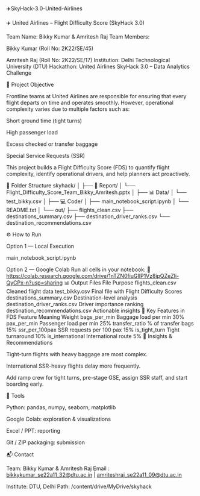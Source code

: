 ✈️SkyHack-3.0-United-Airlines

✈️ United Airlines – Flight Difficulty Score (SkyHack 3.0)

Team Name: Bikky Kumar & Amritesh Raj
Team Members:

Bikky Kumar (Roll No: 2K22/SE/45)

Amritesh Raj (Roll No: 2K22/SE/17)
Institution: Delhi Technological University (DTU)
Hackathon: United Airlines SkyHack 3.0 – Data Analytics Challenge

🎯 Project Objective

Frontline teams at United Airlines are responsible for ensuring that every flight departs on time and operates smoothly. However, operational complexity varies due to multiple factors such as:

Short ground time (tight turns)

High passenger load

Excess checked or transfer baggage

Special Service Requests (SSR)

This project builds a Flight Difficulty Score (FDS) to quantify flight complexity, identify operational drivers, and help planners act proactively.

📁 Folder Structure
skyhack/
│
├── 📄 Report/
│   └── Flight_Difficulty_Score_Team_Bikky_Amritesh.pptx
│
├── 📊 Data/
│   └── test_bikky.csv
│
├── 💻 Code/
│   ├── main_notebook_script.ipynb
│   └── README.txt
│
└── out/
    ├── flights_clean.csv
    ├── destinations_summary.csv
    ├── destination_driver_ranks.csv
    └── destination_recommendations.csv

⚙️ How to Run

Option 1 — Local Execution

main_notebook_script.ipynb


Option 2 — Google Colab
Run all cells in your notebook:
🔗 https://colab.research.google.com/drive/1nTZN0fiuGIlP1Vz8ipQZeZIi-QyCPx-n?usp=sharing
📊 Output Files
File	Purpose
flights_clean.csv	Cleaned flight data
test_bikky.csv	Final file with Flight Difficulty Scores
destinations_summary.csv	Destination-level analysis
destination_driver_ranks.csv	Driver importance ranking
destination_recommendations.csv	Actionable insights
🧩 Key Features in FDS
Feature	Meaning	Weight
bags_per_min	Baggage load per min	30%
pax_per_min	Passenger load per min	25%
transfer_ratio	% of transfer bags	15%
ssr_per_100pax	SSR requests per 100 pax	15%
is_tight_turn	Tight turnaround	10%
is_international	International route	5%
🚀 Insights & Recommendations

Tight-turn flights with heavy baggage are most complex.

International SSR-heavy flights delay more frequently.

Add ramp crew for tight turns, pre-stage GSE, assign SSR staff, and start boarding early.

🧠 Tools

Python: pandas, numpy, seaborn, matplotlib

Google Colab: exploration & visualizations

Excel / PPT: reporting

Git / ZIP packaging: submission

📬 Contact

Team: Bikky Kumar & Amritesh Raj
Email : bikkykumar_se22a11_32@dtu.ac.in
 | amriteshraj_se22a11_09@dtu.ac.in

Institute: DTU, Delhi
Path: /content/drive/MyDrive/skyhack
